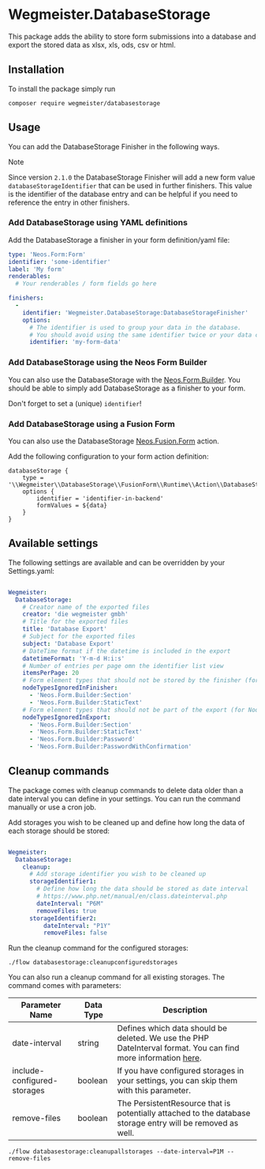 # Wegmeister.DatabaseStorage

This package adds the ability to store form submissions into a database and export the stored data as xlsx, xls, ods, csv or html.

## Installation

To install the package simply run

```
composer require wegmeister/databasestorage
```

## Usage

You can add the DatabaseStorage Finisher in the following ways.

> [!NOTE]
> Since version `2.1.0` the DatabaseStorage Finisher will add a new form value
> `databaseStorageIdentifier` that can be used in further finishers.
> This value is the identifier of the database entry and can be helpful if you 
> need to reference the entry in other finishers.

### Add DatabaseStorage using YAML definitions

Add the DatabaseStorage a finisher in your form definition/yaml file:

```yaml
type: 'Neos.Form:Form'
identifier: 'some-identifier'
label: 'My form'
renderables:
  # Your renderables / form fields go here

finishers:
  -
    identifier: 'Wegmeister.DatabaseStorage:DatabaseStorageFinisher'
    options:
      # The identifier is used to group your data in the database.
      # You should avoid using the same identifier twice or your data could become a little messed up.
      identifier: 'my-form-data'
```

### Add DatabaseStorage using the Neos Form Builder

You can also use the DatabaseStorage with the [Neos.Form.Builder](https://github.com/neos/form-builder).
You should be able to simply add DatabaseStorage as a finisher to your form.

Don't forget to set a (unique) `identifier`!

### Add DatabaseStorage using a Fusion Form

You can also use the DatabaseStorage [Neos.Fusion.Form](https://github.com/neos/fusion-form) action.

Add the following configuration to your form action definition:

    databaseStorage {
        type = '\\Wegmeister\\DatabaseStorage\\FusionForm\\Runtime\\Action\\DatabaseStorageAction'
        options {
            identifier = 'identifier-in-backend'
            formValues = ${data}
        }
    }

## Available settings

The following settings are available and can be overridden by your Settings.yaml:

```yaml

Wegmeister:
  DatabaseStorage:
    # Creator name of the exported files
    creator: 'die wegmeister gmbh'
    # Title for the exported files
    title: 'Database Export'
    # Subject for the exported files
    subject: 'Database Export'
    # DateTime format if the datetime is included in the export
    datetimeFormat: 'Y-m-d H:i:s'
    # Number of entries per page omn the identifier list view
    itemsPerPage: 20
    # Form element types that should not be stored by the finisher (for Node-based forms)
    nodeTypesIgnoredInFinisher:
      - 'Neos.Form.Builder:Section'
      - 'Neos.Form.Builder:StaticText'
    # Form element types that should not be part of the export (for Node-based forms)
    nodeTypesIgnoredInExport:
      - 'Neos.Form.Builder:Section'
      - 'Neos.Form.Builder:StaticText'
      - 'Neos.Form.Builder:Password'
      - 'Neos.Form.Builder:PasswordWithConfirmation'
```

## Cleanup commands

The package comes with cleanup commands to delete data older than a date interval you can define in your settings.
You can run the command manually or use a cron job.

Add storages you wish to be cleaned up and define how long the data of each storage should be stored:

```yaml

Wegmeister:
  DatabaseStorage:
    cleanup:
      # Add storage identifier you wish to be cleaned up
      storageIdentifier1:
        # Define how long the data should be stored as date interval
        # https://www.php.net/manual/en/class.dateinterval.php
        dateInterval: "P6M"
        removeFiles: true
      storageIdentifier2:
          dateInterval: "P1Y"
          removeFiles: false
```

Run the cleanup command for the configured storages:

```
./flow databasestorage:cleanupconfiguredstorages
```

You can also run a cleanup command for all existing storages. The command comes with parameters:

| Parameter Name              | Data Type | Description                                                                                                                                                           |
|-----------------------------|-----------|-----------------------------------------------------------------------------------------------------------------------------------------------------------------------|
| date-interval               | string    | Defines which data should be deleted. We use the PHP DateInterval format. You can find more information [here](https://www.php.net/manual/en/class.dateinterval.php). |
| include-configured-storages | boolean   | If you have configured storages in your settings, you can skip them with this parameter.                                                                              |
| remove-files                | boolean   | The PersistentResource that is potentially attached to the database storage entry will be removed as well.                                                            |



```
./flow databasestorage:cleanupallstorages --date-interval=P1M --remove-files
```

